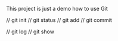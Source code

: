 This project is just a demo how to use Git

// git init
// git status
// git add
// git commit

// git log
// git show